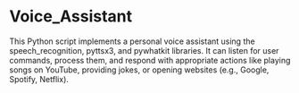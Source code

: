 # Voice_Assistant
This Python script implements a personal voice assistant using the speech_recognition, pyttsx3, and pywhatkit libraries. It can listen for user commands, process them, and respond with appropriate actions like playing songs on YouTube, providing jokes, or opening websites (e.g., Google, Spotify, Netflix). 
